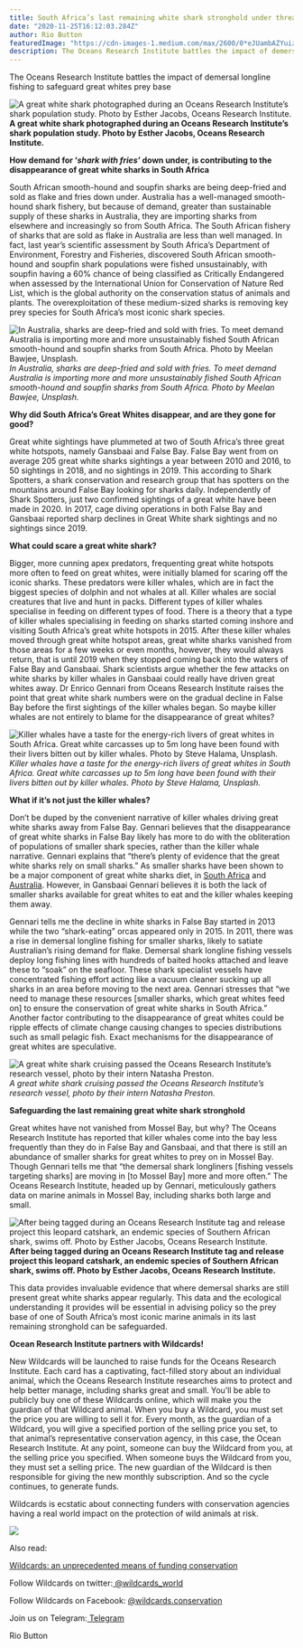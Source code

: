 ```yaml
---
title: South Africa’s last remaining white shark stronghold under threat
date: "2020-11-25T16:12:03.284Z"
author: Rio Button
featuredImage: "https://cdn-images-1.medium.com/max/2600/0*eJUambAZYuizlW7g"
description: The Oceans Research Institute battles the impact of demersal longline fishing to safeguard great whites prey base
---
```


The Oceans Research Institute battles the impact of demersal longline fishing to safeguard great whites prey base

![A great white shark photographed during an Oceans Research Institute’s shark population study. Photo by Esther Jacobs, Oceans Research Institute.](https://cdn-images-1.medium.com/max/3200/0*-XP6vZnmUMzsL190)**A great white shark photographed during an Oceans Research Institute’s shark population study. Photo by Esther Jacobs, Oceans Research Institute.**

**How demand for ‘_shark with fries’_ down under, is contributing to the disappearance of great white sharks in South Africa**

South African smooth-hound and soupfin sharks are being deep-fried and sold as flake and fries down under. Australia has a well-managed smooth-hound shark fishery, but because of demand, greater than sustainable supply of these sharks in Australia, they are importing sharks from elsewhere and increasingly so from South Africa. The South African fishery of sharks that are sold as flake in Australia are less than well managed. In fact, last year’s scientific assessment by South Africa’s Department of Environment, Forestry and Fisheries, discovered South African smooth-hound and soupfin shark populations were fished unsustainably, with soupfin having a 60% chance of being classified as Critically Endangered when assessed by the International Union for Conservation of Nature Red List, which is the global authority on the conservation status of animals and plants. The overexploitation of these medium-sized sharks is removing key prey species for South Africa’s most iconic shark species.

![In Australia, sharks are deep-fried and sold with fries. To meet demand Australia is importing more and more unsustainably fished South African smooth-hound and soupfin sharks from South Africa. Photo by Meelan Bawjee, Unsplash.](https://cdn-images-1.medium.com/max/2100/0*N0p2VU9Kn5KE-kBa)_In Australia, sharks are deep-fried and sold with fries. To meet demand Australia is importing more and more unsustainably fished South African smooth-hound and soupfin sharks from South Africa. Photo by Meelan Bawjee, Unsplash._

**Why did South Africa’s Great Whites disappear, and are they gone for good?**

Great white sightings have plummeted at two of South Africa’s three great white hotspots, namely Gansbaai and False Bay. False Bay went from on average 205 great white sharks sightings a year between 2010 and 2016, to 50 sightings in 2018, and no sightings in 2019. This according to Shark Spotters, a shark conservation and research group that has spotters on the mountains around False Bay looking for sharks daily. Independently of Shark Spotters, just two confirmed sightings of a great white have been made in 2020. In 2017, cage diving operations in both False Bay and Gansbaai reported sharp declines in Great White shark sightings and no sightings since 2019.

**What could scare a great white shark?**

Bigger, more cunning apex predators, frequenting great white hotspots more often to feed on great whites, were initially blamed for scaring off the iconic sharks. These predators were killer whales, which are in fact the biggest species of dolphin and not whales at all. Killer whales are social creatures that live and hunt in packs. Different types of killer whales specialise in feeding on different types of food. There is a theory that a type of killer whales specialising in feeding on sharks started coming inshore and visiting South Africa’s great white hotspots in 2015. After these killer whales moved through great white hotspot areas, great white sharks vanished from those areas for a few weeks or even months, however, they would always return, that is until 2019 when they stopped coming back into the waters of False Bay and Gansbaai. Shark scientists argue whether the few attacks on white sharks by killer whales in Gansbaai could really have driven great whites away. Dr Enrico Gennari from Oceans Research Institute raises the point that great white shark numbers were on the gradual decline in False Bay before the first sightings of the killer whales began. So maybe killer whales are not entirely to blame for the disappearance of great whites?

![Killer whales have a taste for the energy-rich livers of great whites in South Africa. Great white carcasses up to 5m long have been found with their livers bitten out by killer whales. Photo by Steve Halama, Unsplash.](https://cdn-images-1.medium.com/max/2048/0*HTpOEFn6uXZe-EyL)_Killer whales have a taste for the energy-rich livers of great whites in South Africa. Great white carcasses up to 5m long have been found with their livers bitten out by killer whales. Photo by Steve Halama, Unsplash._

**What if it’s not just the killer whales?**

Don’t be duped by the convenient narrative of killer whales driving great white sharks away from False Bay. Gennari believes that the disappearance of great white sharks in False Bay likely has more to do with the obliteration of populations of smaller shark species, rather than the killer whale narrative. Gennari explains that “there’s plenty of evidence that the great white sharks rely on small sharks.” As smaller sharks have been shown to be a major component of great white sharks diet, in [South Africa](https://www.tandfonline.com/doi/pdf/10.2989/02577618909504556) and [Australia](https://www.frontiersin.org/articles/10.3389/fmars.2020.00422/full). However, in Gansbaai Gennari believes it is both the lack of smaller sharks available for great whites to eat and the killer whales keeping them away.

Gennari tells me the decline in white sharks in False Bay started in 2013 while the two “shark-eating” orcas appeared only in 2015. In 2011, there was a rise in demersal longline fishing for smaller sharks, likely to satiate Australian’s rising demand for flake. Demersal shark longline fishing vessels deploy long fishing lines with hundreds of baited hooks attached and leave these to “soak” on the seafloor. These shark specialist vessels have concentrated fishing effort acting like a vacuum cleaner sucking up all sharks in an area before moving to the next area. Gennari stresses that “we need to manage these resources [smaller sharks, which great whites feed on] to ensure the conservation of great white sharks in South Africa.” Another factor contributing to the disappearance of great whites could be ripple effects of climate change causing changes to species distributions such as small pelagic fish. Exact mechanisms for the disappearance of great whites are speculative.

![A great white shark cruising passed the Oceans Research Institute’s research vessel, photo by their intern Natasha Preston.](https://cdn-images-1.medium.com/max/2000/0*qdvEVopdkjMUxcLH)_A great white shark cruising passed the Oceans Research Institute’s research vessel, photo by their intern Natasha Preston._

**Safeguarding the last remaining great white shark stronghold**

Great whites have not vanished from Mossel Bay, but why? The Oceans Research Institute has reported that killer whales come into the bay less frequently than they do in False Bay and Gansbaai, and that there is still an abundance of smaller sharks for great whites to prey on in Mossel Bay. Though Gennari tells me that “the demersal shark longliners [fishing vessels targeting sharks] are moving in [to Mossel Bay] more and more often.” The Oceans Research Institute, headed up by Gennari, meticulously gathers data on marine animals in Mossel Bay, including sharks both large and small.

![After being tagged during an Oceans Research Institute tag and release project this leopard catshark, an endemic species of Southern African shark, swims off. Photo by Esther Jacobs, Oceans Research Institute.](https://cdn-images-1.medium.com/max/2568/0*bJCR66NSRgwr-r4M)**After being tagged during an Oceans Research Institute tag and release project this leopard catshark, an endemic species of Southern African shark, swims off. Photo by Esther Jacobs, Oceans Research Institute.**

This data provides invaluable evidence that where demersal sharks are still present great white sharks appear regularly. This data and the ecological understanding it provides will be essential in advising policy so the prey base of one of South Africa’s most iconic marine animals in its last remaining stronghold can be safeguarded.

**Ocean Research Institute partners with Wildcards!**

New Wildcards will be launched to raise funds for the Oceans Research Institute. Each card has a captivating, fact-filled story about an individual animal, which the Oceans Research Institute researches aims to protect and help better manage, including sharks great and small. You’ll be able to publicly buy one of these Wildcards online, which will make you the guardian of that Wildcard animal. When you buy a Wildcard, you must set the price you are willing to sell it for. Every month, as the guardian of a Wildcard, you will give a specified portion of the selling price you set, to that animal’s representative conservation agency, in this case, the Ocean Research Institute. At any point, someone can buy the Wildcard from you, at the selling price you specified. When someone buys the Wildcard from you, they must set a selling price. The new guardian of the Wildcard is then responsible for giving the new monthly subscription. And so the cycle continues, to generate funds.

Wildcards is ecstatic about connecting funders with conservation agencies having a real world impact on the protection of wild animals at risk.

![](https://cdn-images-1.medium.com/max/3200/0*eJUambAZYuizlW7g)

Also read:

[Wildcards: an unprecedented means of funding conservation](https://blog.wildcards.world/wildcards-intro/)

Follow Wildcards on twitter:[ @wildcards_world](https://twitter.com/wildcards_world)

Follow Wildcards on Facebook: [@wildcards.conservation](https://www.facebook.com/wildcards.conservation)

Join us on Telegram:[ Telegram](https://t.me/wildcardsworld)

Rio Button
